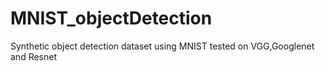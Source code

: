 # MNIST_objectDetection
Synthetic object detection dataset using MNIST tested on VGG,Googlenet and Resnet
